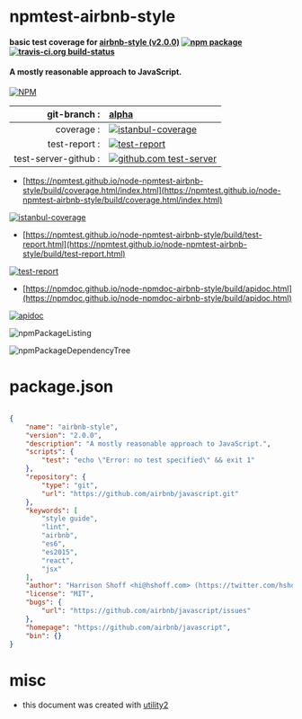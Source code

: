 # npmtest-airbnb-style

#### basic test coverage for  [airbnb-style (v2.0.0)](https://github.com/airbnb/javascript)  [![npm package](https://img.shields.io/npm/v/npmtest-airbnb-style.svg?style=flat-square)](https://www.npmjs.org/package/npmtest-airbnb-style) [![travis-ci.org build-status](https://api.travis-ci.org/npmtest/node-npmtest-airbnb-style.svg)](https://travis-ci.org/npmtest/node-npmtest-airbnb-style)

#### A mostly reasonable approach to JavaScript.

[![NPM](https://nodei.co/npm/airbnb-style.png?downloads=true&downloadRank=true&stars=true)](https://www.npmjs.com/package/airbnb-style)

| git-branch : | [alpha](https://github.com/npmtest/node-npmtest-airbnb-style/tree/alpha)|
|--:|:--|
| coverage : | [![istanbul-coverage](https://npmtest.github.io/node-npmtest-airbnb-style/build/coverage.badge.svg)](https://npmtest.github.io/node-npmtest-airbnb-style/build/coverage.html/index.html)|
| test-report : | [![test-report](https://npmtest.github.io/node-npmtest-airbnb-style/build/test-report.badge.svg)](https://npmtest.github.io/node-npmtest-airbnb-style/build/test-report.html)|
| test-server-github : | [![github.com test-server](https://npmtest.github.io/node-npmtest-airbnb-style/GitHub-Mark-32px.png)](https://npmtest.github.io/node-npmtest-airbnb-style/build/app/index.html) | | build-artifacts : | [![build-artifacts](https://npmtest.github.io/node-npmtest-airbnb-style/glyphicons_144_folder_open.png)](https://github.com/npmtest/node-npmtest-airbnb-style/tree/gh-pages/build)|

- [https://npmtest.github.io/node-npmtest-airbnb-style/build/coverage.html/index.html](https://npmtest.github.io/node-npmtest-airbnb-style/build/coverage.html/index.html)

[![istanbul-coverage](https://npmtest.github.io/node-npmtest-airbnb-style/build/screenCapture.buildCi.browser.%252Ftmp%252Fbuild%252Fcoverage.lib.html.png)](https://npmtest.github.io/node-npmtest-airbnb-style/build/coverage.html/index.html)

- [https://npmtest.github.io/node-npmtest-airbnb-style/build/test-report.html](https://npmtest.github.io/node-npmtest-airbnb-style/build/test-report.html)

[![test-report](https://npmtest.github.io/node-npmtest-airbnb-style/build/screenCapture.buildCi.browser.%252Ftmp%252Fbuild%252Ftest-report.html.png)](https://npmtest.github.io/node-npmtest-airbnb-style/build/test-report.html)

- [https://npmdoc.github.io/node-npmdoc-airbnb-style/build/apidoc.html](https://npmdoc.github.io/node-npmdoc-airbnb-style/build/apidoc.html)

[![apidoc](https://npmdoc.github.io/node-npmdoc-airbnb-style/build/screenCapture.buildCi.browser.%252Ftmp%252Fbuild%252Fapidoc.html.png)](https://npmdoc.github.io/node-npmdoc-airbnb-style/build/apidoc.html)

![npmPackageListing](https://npmtest.github.io/node-npmtest-airbnb-style/build/screenCapture.npmPackageListing.svg)

![npmPackageDependencyTree](https://npmtest.github.io/node-npmtest-airbnb-style/build/screenCapture.npmPackageDependencyTree.svg)



# package.json

```json

{
    "name": "airbnb-style",
    "version": "2.0.0",
    "description": "A mostly reasonable approach to JavaScript.",
    "scripts": {
        "test": "echo \"Error: no test specified\" && exit 1"
    },
    "repository": {
        "type": "git",
        "url": "https://github.com/airbnb/javascript.git"
    },
    "keywords": [
        "style guide",
        "lint",
        "airbnb",
        "es6",
        "es2015",
        "react",
        "jsx"
    ],
    "author": "Harrison Shoff <hi@hshoff.com> (https://twitter.com/hshoff)",
    "license": "MIT",
    "bugs": {
        "url": "https://github.com/airbnb/javascript/issues"
    },
    "homepage": "https://github.com/airbnb/javascript",
    "bin": {}
}
```



# misc
- this document was created with [utility2](https://github.com/kaizhu256/node-utility2)
